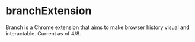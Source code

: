 # branchExtension

Branch is a Chrome extension that aims to make browser history visual and interactable.
Current as of 4/8.
